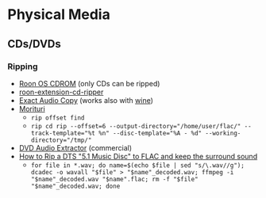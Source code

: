 # Physical Media

## CDs/DVDs

### Ripping

* [Roon OS CDROM](https://kb.roonlabs.com/Roon_OS_CDROM) (only CDs can be ripped)
* [roon-extension-cd-ripper](https://github.com/TheAppgineer/roon-extension-cd-ripper)
* [Exact Audio Copy](http://www.exactaudiocopy.de/) (works also with [wine](https://www.winehq.org/))
* [Morituri](https://github.com/thomasvs/morituri)
  * `rip offset find`
  * `rip cd rip --offset=6 --output-directory="/home/user/flac/" --track-template="%t %n" --disc-template="%A - %d" --working-directory="/tmp/"`
* [DVD Audio Extractor](https://www.dvdae.com/) (commercial)
* [How to Rip a DTS "5.1 Music Disc" to FLAC and keep the surround sound](https://ubuntuforums.org/showthread.php?t=1849260)
  * `for file in *.wav; do name=$(echo $file | sed "s/\.wav//g"); dcadec -o wavall "$file" > "$name"_decoded.wav; ffmpeg -i "$name"_decoded.wav "$name".flac; rm -f "$file" "$name"_decoded.wav; done`
